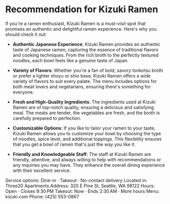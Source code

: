 
# Recommendation for Kizuki Ramen

If you're a ramen enthusiast, Kizuki Ramen is a must-visit spot that promises an authentic and delightful ramen experience. Here's why you should check it out:

- **Authentic Japanese Experience**: Kizuki Ramen provides an authentic taste of Japanese ramen, capturing the essence of traditional flavors and cooking techniques. From the rich broth to the perfectly textured noodles, each bowl feels like a genuine taste of Japan.

- **Variety of Flavors**: Whether you're a fan of bold, savory tonkotsu broth or prefer a lighter shoyu or shio base, Kizuki Ramen offers a wide variety of flavors to suit every palate. The menu includes options for both meat lovers and vegetarians, ensuring there's something for everyone.

- **Fresh and High-Quality Ingredients**: The ingredients used at Kizuki Ramen are of top-notch quality, ensuring a delicious and satisfying meal. The meats are tender, the vegetables are fresh, and the broth is carefully prepared to perfection.

- **Customizable Options**: If you like to tailor your ramen to your taste, Kizuki Ramen allows you to customize your bowl by choosing the type of noodles, spice level, and additional toppings. This flexibility ensures that you get a bowl of ramen that's just the way you like it.

- **Friendly and Knowledgeable Staff**: The staff at Kizuki Ramen are friendly, attentive, and always willing to help with recommendations or any inquiries you may have. They enhance the overall dining experience with their excellent service.

Service options: Dine-in · Takeout · No-contact delivery
Located in: Three20 Apartments
Address: 320 E Pine St, Seattle, WA 98122
Hours: 
Open ⋅ Closes 9:30 PM
Takeout: Now ⋅ Ends 2:30 AM · More hours
Menu: kizuki.com
Phone: (425) 553-0867

